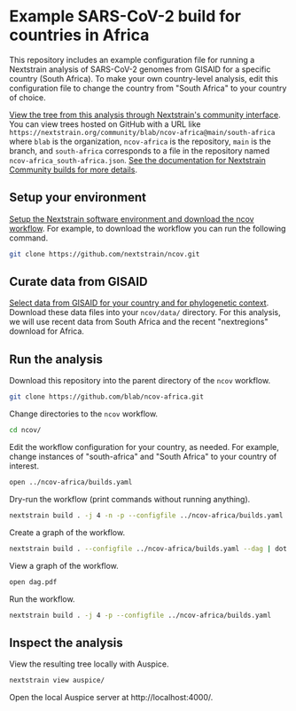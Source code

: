 # Example SARS-CoV-2 build for countries in Africa

This repository includes an example configuration file for running a Nextstrain analysis of SARS-CoV-2 genomes from GISAID for a specific country (South Africa).
To make your own country-level analysis, edit this configuration file to change the country from "South Africa" to your country of choice.

[View the tree from this analysis through Nextstrain's community interface](https://nextstrain.org/community/blab/ncov-africa@main/south-africa). You can view trees hosted on GitHub with a URL like `https://nextstrain.org/community/blab/ncov-africa@main/south-africa` where `blab` is the organization, `ncov-africa` is the repository, `main` is the branch, and `south-africa` corresponds to a file in the repository named `ncov-africa_south-africa.json`. [See the documentation for Nextstrain Community builds for more details](https://docs.nextstrain.org/en/latest/guides/share/community-builds.html).

## Setup your environment

[Setup the Nextstrain software environment and download the ncov workflow](https://nextstrain.github.io/ncov/setup.html).
For example, to download the workflow you can run the following command.

```bash
git clone https://github.com/nextstrain/ncov.git
```

## Curate data from GISAID

[Select data from GISAID for your country and for phylogenetic context](https://nextstrain.github.io/ncov/data-prep.html).
Download these data files into your `ncov/data/` directory.
For this analysis, we will use recent data from South Africa and the recent "nextregions" download for Africa.

## Run the analysis

Download this repository into the parent directory of the `ncov` workflow.

```bash
git clone https://github.com/blab/ncov-africa.git
```

Change directories to the `ncov` workflow.

``` bash
cd ncov/
```

Edit the workflow configuration for your country, as needed.
For example, change instances of "south-africa" and "South Africa" to your country of interest.

```bash
open ../ncov-africa/builds.yaml
```

Dry-run the workflow (print commands without running anything).

``` bash
nextstrain build . -j 4 -n -p --configfile ../ncov-africa/builds.yaml
```

Create a graph of the workflow.

``` bash
nextstrain build . --configfile ../ncov-africa/builds.yaml --dag | dot -Tpdf > dag.pdf
```

View a graph of the workflow.

```bash
open dag.pdf
```

Run the workflow.

``` bash
nextstrain build . -j 4 -p --configfile ../ncov-africa/builds.yaml
```

## Inspect the analysis

View the resulting tree locally with Auspice.

```bash
nextstrain view auspice/
```

Open the local Auspice server at http://localhost:4000/.
